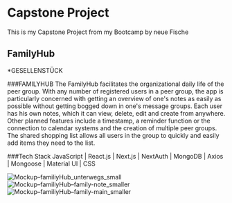 # Capstone Project

This is my Capstone Project from my Bootcamp by neue Fische

## FamilyHub
*GESELLENSTÜCK

###FAMILYHUB
The FamilyHub facilitates the organizational daily life of the peer group. With any number of registered users in a peer group, the app is particularly concerned with getting an overview of one's notes as easily as possible without getting bogged down in one's message groups.  Each user has his own notes, which it can view, delete, edit and create from anywhere. Other planned features include a timestamp, a reminder function or the connection to calendar systems and the creation of multiple peer groups. The shared shopping list allows all users in the group to quickly and easily add items they need to the list.

###Tech Stack
JavaScript | React.js | Next.js | NextAuth | MongoDB | Axios | Mongoose | Material UI | CSS

![Mockup–familiyHub_unterwegs_small](https://user-images.githubusercontent.com/92968754/154835850-fbf31caf-d1a7-4b69-bd24-cd246f8da1c9.png)
![Mockup–familiyHub–family-note_smaller](https://user-images.githubusercontent.com/92968754/154835893-fbf65388-7d6f-4036-bcab-86a017220136.png)
![Mockup–familiyHub–family-main_smaller](https://user-images.githubusercontent.com/92968754/154835905-7599e9ea-73ee-4a7d-aac8-50d47f2bad8c.png)
